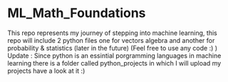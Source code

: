 # ML_Math_Foundations
This repo represents my journey of stepping into machine learning, this repo will include 2 python files one for vectors algebra and another for probability & statistics (later in the future) (Feel free to use any code :) ) 
Update :
Since python is an essintial porgramming languages in machine learning there is a folder called python_projects in which I will upload my projects have a look at it :)
